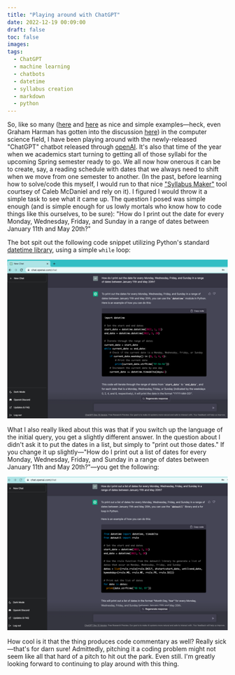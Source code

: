 ```yaml
---
title: "Playing around with ChatGPT"
date: 2022-12-19 00:09:00
draft: false
toc: false
images:
tags:
  - ChatGPT
  - machine learning
  - chatbots
  - datetime
  - syllabus creation
  - markdown
  - python
---
```


So, like so many ([here](https://medium.com/geekculture/hey-chatgpt-solve-these-coding-tasks-using-python-b2e7482f2c18) and [here](https://levelup.gitconnected.com/building-a-python-interpreter-inside-chatgpt-49251af35fea) as nice and simple examples—heck, even Graham Harman has gotten into the discussion [here](https://doctorzamalek2.wordpress.com/2022/12/17/chatgpt-imitating-me/)) in the computer science field, I have been playing around with the newly-released "ChatGPT" chatbot released through [openAI](https://chat.openai.com/auth/login). It's also that time of the year when we academics start turning to getting all of those syllabi for the upcoming Spring semester ready to go. We all now how onerous it can be to create, say, a reading schedule with dates that we always need to shift when we move from one semester to another. (In the past, before learning how to solve/code this myself, I would run to that nice ["Syllabus Maker"](http://wcaleb.rice.edu/syllabusmaker/generic/) tool courtsey of Caleb McDaniel and rely on it). I figured I would throw it a simple task to see what it came up. The question I posed was simple enough (and is simple enough for us lowly mortals who know how to code things like this ourselves, to be sure): "How do I print out the date for every Monday, Wednesday, Friday, and Sunday in a range of dates between January 11th and May 20th?"

The bot spit out the following code snippet utilizing Python's standard [datetime library](https://docs.python.org/3/library/datetime.html), using a simple ```while``` loop:

![first_sceenshot](/images/imgforblogposts/post_26/screenshot_1.png)

What I also really liked about this was that if you switch up the language of the initial query, you get a slightly different answer. In the question about I didn't ask it to put the dates in a list, but simply to "print out those dates." If you change it up slightly—"How do I print out a list of dates for every Monday, Wednesday, Friday, and Sunday in a range of dates between January 11th and May 20th?"—you get the following:

![second_screenshot](/images/imgforblogposts/post_26/screenshot_2.png)

How cool is it that the thing produces code commentary as well? Really sick—that's for darn sure! Admittedly, pitching it a coding problem might not seem like all that hard of a pitch to hit out the park. Even still. I'm greatly looking forward to continuing to play around with this thing.